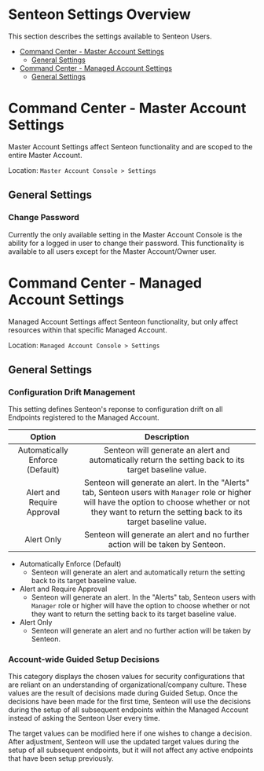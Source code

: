 # Senteon Settings Overview

This section describes the settings available to Senteon Users.

- [Command Center - Master Account Settings](Settings.md#command-center---master-account-settings)
  - [General Settings](Settings.md#general-settings)
- [Command Center - Managed Account Settings](Settings.md#command-center---managed-account-settings)
  - [General Settings](Settings.md#general-settings)

# Command Center - Master Account Settings

Master Account Settings affect Senteon functionality and are scoped to the entire Master Account.

Location: `Master Account Console > Settings`

## General Settings

### Change Password

Currently the only available setting in the Master Account Console is the ability for a logged in user to change their password. This functionality is available to all users except for the Master Account/Owner user.

# Command Center - Managed Account Settings

Managed Account Settings affect Senteon functionality, but only affect resources within that specific Managed Account.

Location: `Managed Account Console > Settings`

## General Settings

### Configuration Drift Management

This setting defines Senteon's reponse to configuration drift on all Endpoints registered to the Managed Account.

|   Option    | Description |
|:-----------:|:-----------:|
| Automatically Enforce (Default) | Senteon will generate an alert and automatically return the setting back to its target baseline value. |
| Alert and Require Approval | Senteon will generate an alert. In the "Alerts" tab, Senteon users with `Manager` role or higher will have the option to choose whether or not they want to return the setting back to its target baseline value. |
| Alert Only | Senteon will generate an alert and no further action will be taken by Senteon. |


* Automatically Enforce (Default)
  * Senteon will generate an alert and automatically return the setting back to its target baseline value.
* Alert and Require Approval
  * Senteon will generate an alert. In the "Alerts" tab, Senteon users with `Manager` role or higher will have the option to choose whether or not they want to return the setting back to its target baseline value.
* Alert Only
  * Senteon will generate an alert and no further action will be taken by Senteon.


### Account-wide Guided Setup Decisions

This category displays the chosen values for security configurations that are reliant on an understanding of organizational/company culture. These values are the result of decisions made during Guided Setup. Once the decisions have been made for the first time, Senteon will use the decisions during the setup of all subsequent endpoints within the Managed Account instead of asking the Senteon User every time. 

The target values can be modified here if one wishes to change a decision. After adjustment, Senteon will use the updated target values during the setup of all subsequent endpoints, but it will not affect any active endpoints that have been setup previously.
